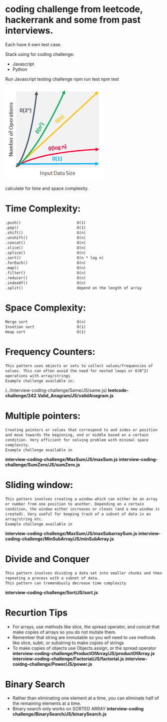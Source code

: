 # coding challenge from leetcode, hackerrank and some from past interviews.

Each have it own test case.

Stack using for coding challenge: 
- Javascript 
- Python

Run Javascript testing challenge
npm run test
npm test <name-of-challenge>

![Image of Complexity](/complexity.png)

calculate for time and space complexity.
# Time Complexity:
    .push()                         O(1)
    .pop()                          O(1)
    .shift()                        O(n)
    .unshift()                      O(n)
    .concat()                       O(n)
    .slice()                        O(n)
    .splice()                       O(n)
    .sort()                         O(n * log n)
    .forEach()                      O(n)
    .map()                          O(n)
    .filter()                       O(n)
    .reducer()                      O(n)
    .indexOf()                      O(n)
    .split()                        depend on the length of array

# Space Complexity:
    Merge sort                      O(n)
    Insetion sort                   O(1)
    Heap sort                       O(1)


# Frequency Counters:
    This pattern uses objects or sets to collect values/frequencies of values. This can often avoid the need for nested loops or O(N^2) operations with array/strings
    Example challenge available in:
(../interview-coding-challenge/Same/JS/same.js)
**leetcode-challenge/242.Valid_Anagram/JS/validAnagram.js**

# Multiple pointers: 
    Creating pointers or values that correspond to and index or position and move towards the beginning, end or middle based on a certain condition. Very efficient for solving problem with minimal space complexity.
    Example challenge available in 
**interview-coding-challenge/MaxSum/JS/maxSum.js**
**interview-coding-challenge/SumZero/JS/sumZero.js**

# Sliding window:
    This pattern involves creating a window which can either be an array or number from one position to another. Depending on a certain condition, the window either increases or closes (and a new window is created). Very useful for keeping track of a subset of data in an array/string etc.
    Example challenge available in 
**interview-coding-challenge/MaxSum/JS/maxSubarraySum.js**
**interview-coding-challenge/MinSubArray/JS/minSubArray.js**

# Divide and Conquer
    This pattern involves dividing a data set into smaller chunks and then repeating a process with a subnet of data.
    This pattern can tremendously decrease time complexity
**interview-coding-challenge/Sort/JS/sort.js**

# Recurtion Tips
- For arrays, use methods like slice, the spread operator, and concat that make copies of arrays so you do not mutate them.
- Remember that string are immutable so you will need to use methods like slice, subtr, or substring to make copies of strings
- To make copies of objects use Objects.assign, or the spread operator
**interview-coding-challenge/ProductOfArray/JS/productOfArray.js**
**interview-coding-challenge/Factorial/JS/factorial.js**
**interview-coidng-challenge/Power/JS/power.js**

# Binary Search
- Rather than eliminating one element at a time, you can eliminate half of the remaining elements at a time.
- Binary search only works on SORTED ARRAY
**interview-coding challenge/BinarySearch/JS/binarySearch.js**

